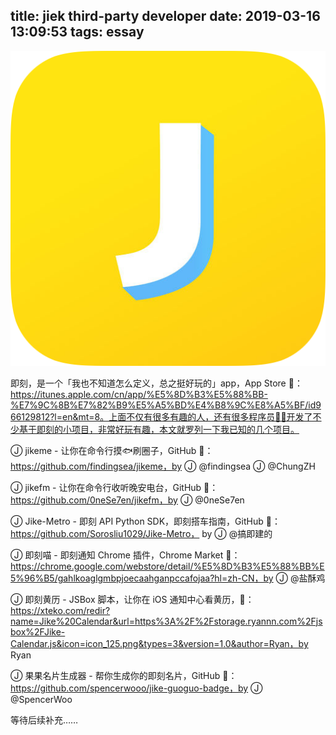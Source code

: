 title: jiek third-party developer
date: 2019-03-16 13:09:53
tags: essay
---

![即刻 - 看点好东西 by If Tech](https://raw.githubusercontent.com/findingsea/blog_source/master/images/jike.jpg)

即刻，是一个「我也不知道怎么定义，总之挺好玩的」app，App Store 🔗：https://itunes.apple.com/cn/app/%E5%8D%B3%E5%88%BB-%E7%9C%8B%E7%82%B9%E5%A5%BD%E4%B8%9C%E8%A5%BF/id966129812?l=en&mt=8。上面不仅有很多有趣的人，还有很多程序员👨‍💻‍开发了不少基于即刻的小项目，非常好玩有趣，本文就罗列一下我已知的几个项目。

<!-- more -->

Ⓙ jikeme - 让你在命令行摸🐟刷圈子，GitHub 🔗：https://github.com/findingsea/jikeme，by Ⓙ @findingsea Ⓙ @ChungZH 

Ⓙ jikefm - 让你在命令行收听晚安电台，GitHub 🔗：https://github.com/0neSe7en/jikefm，by Ⓙ @0neSe7en 

Ⓙ Jike-Metro - 即刻 API Python SDK，即刻搭车指南，GitHub 🔗：https://github.com/Sorosliu1029/Jike-Metro， by Ⓙ @搞即建的 

Ⓙ 即刻喵 - 即刻通知 Chrome 插件，Chrome Market 🔗：https://chrome.google.com/webstore/detail/%E5%8D%B3%E5%88%BB%E5%96%B5/gahlkoaglgmbpjoecaahganpccafojaa?hl=zh-CN，by Ⓙ @盐酥鸡 

Ⓙ 即刻黄历 - JSBox 脚本，让你在 iOS 通知中心看黄历，🔗：https://xteko.com/redir?name=Jike%20Calendar&url=https%3A%2F%2Fstorage.ryannn.com%2Fjsbox%2FJike-Calendar.js&icon=icon_125.png&types=3&version=1.0&author=Ryan，by Ryan

Ⓙ 果果名片生成器 - 帮你生成你的即刻名片，GitHub 🔗：https://github.com/spencerwooo/jike-guoguo-badge，by Ⓙ @SpencerWoo

等待后续补充……